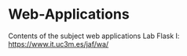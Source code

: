# Web-Applications
Contents of the subject web applications
Lab Flask I: https://www.it.uc3m.es/jaf/wa/
